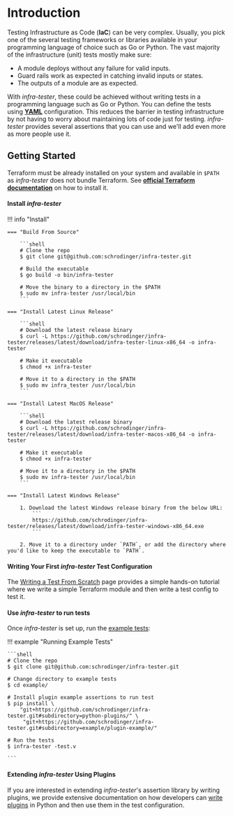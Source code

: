 # Introduction

Testing Infrastructure as Code (**IaC**) can be very complex. Usually, you pick one of the several testing frameworks or libraries available in your programming language of choice such as Go or Python. The vast majority of the infrastructure (unit) tests mostly make sure:

 - A module deploys without any failure for valid inputs.
 - Guard rails work as expected in catching invalid inputs or states.
 - The outputs of a module are as expected.

With *infra-tester*, these could be achieved without writing tests in a programming language such as Go or Python. You can define the tests using [**YAML**](https://yaml.org/) configuration. This reduces the barrier in testing infrastructure by not having to worry about maintaining lots of code just for testing. *infra-tester* provides several assertions that you can use and we'll add even more as more people use it.

## Getting Started

Terraform must be already installed on your system and available in `$PATH` as *infra-tester* does not bundle Terraform.
See [**official Terraform documentation**](https://developer.hashicorp.com/terraform/tutorials/aws-get-started/install-cli#install-terraform) on how to install it.

#### Install *infra-tester*

!!! info "Install"

    === "Build From Source"

        ```shell
        # Clone the repo
        $ git clone git@github.com:schrodinger/infra-tester.git

        # Build the executable
        $ go build -o bin/infra-tester

        # Move the binary to a directory in the $PATH
        $ sudo mv infra-tester /usr/local/bin
        ```

    === "Install Latest Linux Release"

        ```shell
        # Download the latest release binary
        $ curl -L https://github.com/schrodinger/infra-tester/releases/latest/download/infra-tester-linux-x86_64 -o infra-tester

        # Make it executable
        $ chmod +x infra-tester

        # Move it to a directory in the $PATH
        $ sudo mv infra_tester /usr/local/bin
        ```

    === "Install Latest MacOS Release"

        ```shell
        # Download the latest release binary
        $ curl -L https://github.com/schrodinger/infra-tester/releases/latest/download/infra-tester-macos-x86_64 -o infra-tester

        # Make it executable
        $ chmod +x infra-tester

        # Move it to a directory in the $PATH
        $ sudo mv infra-tester /usr/local/bin
        ```

    === "Install Latest Windows Release"

        1. Download the latest Windows release binary from the below URL:
            ```
            https://github.com/schrodinger/infra-tester/releases/latest/download/infra-tester-windows-x86_64.exe
            ```

        2. Move it to a directory under `PATH`, or add the directory where you'd like to keep the executable to `PATH`.

#### Writing Your First *infra-tester* Test Configuration

The [Writing a Test From Scratch](./writing_tests.md) page provides a simple hands-on
tutorial where we write a simple Terraform module and then write a test config
to test it.

#### Use *infra-tester* to run tests

Once *infra-tester* is set up, run the [example tests](https://github.com/schrodinger/infra-tester/tree/main/example):

!!! example "Running Example Tests"

    ```shell
    # Clone the repo
    $ git clone git@github.com:schrodinger/infra-tester.git

    # Change directory to example tests
    $ cd example/

    # Install plugin example assertions to run test
    $ pip install \
        "git+https://github.com/schrodinger/infra-tester.git#subdirectory=python-plugins/" \
         "git+https://github.com/schrodinger/infra-tester.git#subdirectory=example/plugin-example/"

    # Run the tests
    $ infra-tester -test.v

    ```

#### Extending *infra-tester* Using Plugins

If you are interested in extending *infra-tester*'s assertion library by writing
plugins, we provide extensive documentation on how developers can [write plugins](./extending_infra_tester.md) in Python and then use them in the test configuration.
